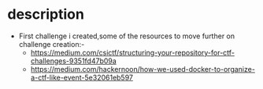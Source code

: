 # description
- First challenge i created,some of the resources to move further on challenge creation:-
     - https://medium.com/csictf/structuring-your-repository-for-ctf-challenges-9351fd47b09a
     - https://medium.com/hackernoon/how-we-used-docker-to-organize-a-ctf-like-event-5e32061eb597
